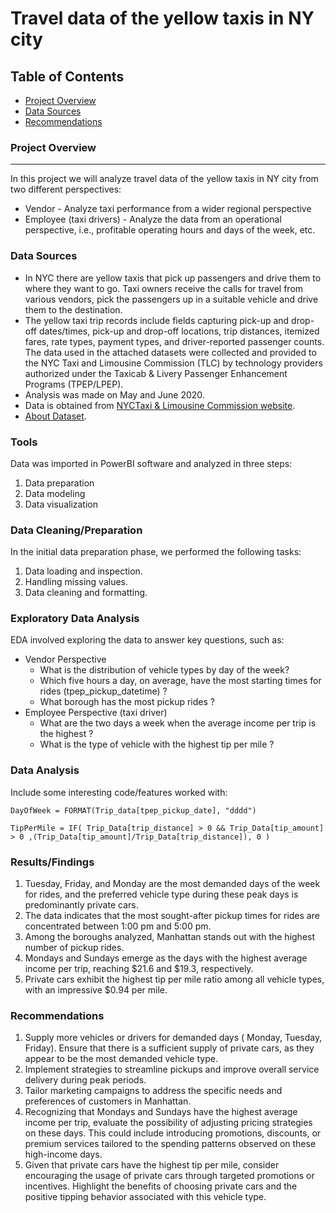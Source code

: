 # Travel data of the yellow taxis in NY city 
## Table of Contents

 - [Project Overview](#project-overview)
 - [Data Sources](#data-sources)
 - [Recommendations](#recommendations)

### Project Overview
---
In this project we will analyze travel data of the yellow taxis in NY city from two different perspectives:

 - Vendor - Analyze taxi performance from a wider regional perspective
 - Employee (taxi drivers) - Analyze the data from an operational perspective, i.e., profitable operating hours and days of the week, etc.

### Data Sources
   - In NYC there are yellow taxis that pick up passengers and drive them to where they want to go. Taxi owners receive the calls for travel from various vendors, pick the passengers up in a suitable vehicle and drive them to the destination.
   - The yellow taxi trip records include fields capturing pick-up and drop-off dates/times, pick-up and drop-off locations, trip distances, itemized fares, rate types, payment types, and driver-reported passenger counts. The data used in the attached datasets were collected and provided to the NYC Taxi and Limousine Commission (TLC) by technology providers authorized under the Taxicab & Livery Passenger Enhancement Programs (TPEP/LPEP).
   - Analysis was made on May and June 2020. 
   - Data is obtained from [NYCTaxi & Limousine Commission website](https://www1.nyc.gov/site/tlc/about/tlc-trip-record-data.page).
   - [About Dataset](https://www.kaggle.com/datasets/microize/newyork-yellow-taxi-trip-data-2020-2019/data).
     
### Tools
Data was imported in PowerBI software and analyzed in three steps:
1. Data preparation
2. Data modeling
3. Data visualization


### Data Cleaning/Preparation
In the initial data preparation phase, we performed the following tasks: 
1. Data loading and inspection.
2. Handling missing values.
3. Data cleaning and formatting.

### Exploratory Data Analysis
EDA involved exploring the data to answer key questions, such as:

- Vendor Perspective
     - What is the distribution of vehicle types by day of the week? 
     - Which five hours a day, on average, have the most starting times for rides (tpep_pickup_datetime) ?
     - What borough has the most pickup rides ?
- Employee Perspective (taxi driver)
     - What are the two days a week when the average income per trip is the highest ?
     - What is the type of vehicle with the highest tip per mile ?

### Data Analysis
Include some interesting code/features worked with:
```
DayOfWeek = FORMAT(Trip_data[tpep_pickup_date], "dddd")
```
```
TipPerMile = IF( Trip_Data[trip_distance] > 0 && Trip_Data[tip_amount] > 0 ,(Trip_Data[tip_amount]/Trip_Data[trip_distance]), 0 )
```
 
### Results/Findings
1. Tuesday, Friday, and Monday are the most demanded days of the week for rides, and the preferred vehicle type during these peak days is predominantly private cars.
2. The data indicates that the most sought-after pickup times for rides are concentrated between 1:00 pm and 5:00 pm.
3. Among the boroughs analyzed, Manhattan stands out with the highest number of pickup rides.
4. Mondays and Sundays emerge as the days with the highest average income per trip, reaching $21.6 and $19.3, respectively.
5. Private cars exhibit the highest tip per mile ratio among all vehicle types, with an impressive $0.94 per mile. 
   
### Recommendations
1. Supply more vehicles or drivers for demanded days ( Monday, Tuesday, Friday). Ensure that there is a sufficient supply of private cars, as they appear to be the most demanded vehicle type.
2. Implement strategies to streamline pickups and improve overall service delivery during peak periods.
3. Tailor marketing campaigns to address the specific needs and preferences of customers in Manhattan.
4. Recognizing that Mondays and Sundays have the highest average income per trip, evaluate the possibility of adjusting pricing strategies on these days. This could include introducing promotions, discounts, or premium services tailored to the spending patterns observed on these high-income days.
5. Given that private cars have the highest tip per mile, consider encouraging the usage of private cars through targeted promotions or incentives. Highlight the benefits of choosing private cars and the positive tipping behavior associated with this vehicle type.




